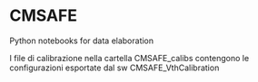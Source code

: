 # CMSAFE
Python notebooks for data elaboration

I file di calibrazione nella cartella CMSAFE_calibs contengono le configurazioni esportate dal sw CMSAFE_VthCalibration
